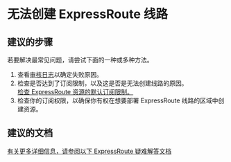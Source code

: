 <properties
    pageTitle="I can't create an ExpressRoute circuit"
    description="无法创建 ExpressRoute 线路"
    service="microsoft.network"
    resource="expressroutecircuits"
    authors="kasparks"
    displayOrder="4"
    selfHelpType="resource"
    supportTopicIds=""
    resourceTags=""
    productPesIds=""
    cloudEnvironments="public"
/>


# 无法创建 ExpressRoute 线路

## **建议的步骤**
若要解决最常见问题，请尝试下面的一种或多种方法。

1. 查看[审核日志](data-blade:Microsoft_Azure_Insights.AzureDiagnosticsBladeWithParameter)以确定失败原因。
2. 检查是否达到了订阅限制，以及这是否是无法创建线路的原因。<br>
[检查 ExpressRoute 资源的默认订阅限制。](https://azure.microsoft.com/documentation/articles/azure-subscription-service-limits/#networking-limits)
3. 检查你的订阅权限，以确保你有权在想要部署 ExpressRoute 线路的区域中创建资源。

## **建议的文档**
[有关更多详细信息，请参阅以下 ExpressRoute 疑难解答文档](https://azure.microsoft.com/documentation/services/expressroute/)



<!--HONumber=Jun16_HO5-->


